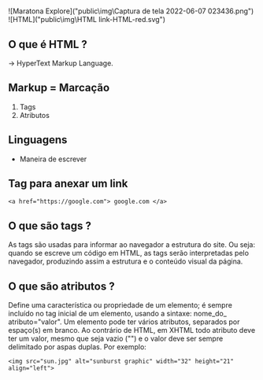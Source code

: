 #

![Maratona Explore]("public\img\Captura de tela 2022-06-07 023436.png")
![HTML]("public\img\HTML link-HTML-red.svg")

<!-- <img src="public\img\Captura de tela 2022-06-07 023436.png" alt="maratona-logo">
<a href="https://html.com/">
    <img src="public\img\HTML link-HTML-red.svg" alt="html-link">
</a> -->

## O que é HTML ?

-> HyperText Markup Language.

## Markup = **Marcação**

<ol>
    <li>Tags</li>
    <li>Atributos</li>
</ol>

## Linguagens

- Maneira de escrever

## Tag para anexar um link

`<a href="https://google.com"> google.com </a>`

## O que são tags ?

As tags são usadas para informar ao navegador a estrutura do site. Ou seja: quando se escreve um código em HTML, as tags serão interpretadas pelo navegador, produzindo assim a estrutura e o conteúdo visual da página.

## O que são atributos ?

Define uma característica ou propriedade de um elemento; é sempre incluído no tag inicial de um elemento, usando a sintaxe: nome_do_ atributo="valor".
Um elemento pode ter vários atributos, separados por espaço(s) em branco. Ao contrário de HTML, em XHTML todo atributo deve ter um valor, mesmo que seja vazio ("") e o valor deve ser sempre delimitado por aspas duplas. Por exemplo:

`<img src="sun.jpg" alt="sunburst graphic" width="32" height="21" align="left">`
